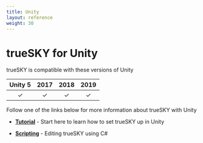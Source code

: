 ```yaml
---
title: Unity
layout: reference
weight: 30
---
```






trueSKY for Unity
===============


trueSKY is compatible with these versions of Unity


| Unity 5       | 2017  | 2018  | 2019  |
|:---------:|:-----:|:-----:|:-----:|
|   ✓         |       ✓     |       ✓     |       ✓     |


Follow one of the links below for more information about trueSKY with Unity

* [**Tutorial**](tutorial.html)                                         -       Start here to learn how to set trueSKY up in Unity

* [**Scripting**](scripting.html)                                       -       Editing trueSKY using C#
